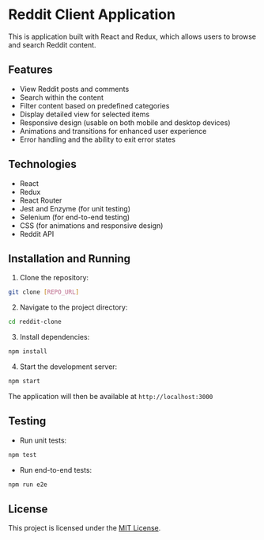 # Reddit Client Application

This is application built with React and Redux, which allows users to browse and search Reddit content.

## Features

- View Reddit posts and comments
- Search within the content
- Filter content based on predefined categories
- Display detailed view for selected items
- Responsive design (usable on both mobile and desktop devices)
- Animations and transitions for enhanced user experience
- Error handling and the ability to exit error states

## Technologies

- React
- Redux
- React Router
- Jest and Enzyme (for unit testing)
- Selenium (for end-to-end testing)
- CSS (for animations and responsive design)
- Reddit API

## Installation and Running

1. Clone the repository:
```bash
git clone [REPO_URL]
```

2. Navigate to the project directory:
```bash
cd reddit-clone
```

3. Install dependencies:
```bash
npm install
```

4. Start the development server:
```bash
npm start
```

The application will then be available at `http://localhost:3000`

## Testing

- Run unit tests:
```bash
npm test
```

- Run end-to-end tests:
```bash
npm run e2e
```

## License

This project is licensed under the [MIT License](https://opensource.org/licenses/MIT).
